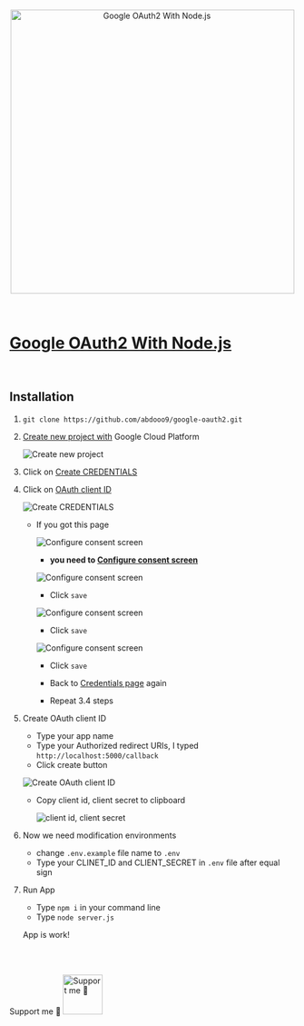 <div align="center">
	<br />
	<p>
		<a href="https://github.com/abdooo9/google-oauth2"><img src="https://miro.medium.com/max/1200/1*5XrmcupeUuAUvbGMqGxxDw.png" width="500" alt="Google OAuth2 With Node.js" /></a>
	</p>
	<br/>

</div>

# [Google OAuth2 With Node.js](https://github.com/abdooo9/google-oauth2)

<br/>

## Installation

1. ``
git clone https://github.com/abdooo9/google-oauth2.git
``
2. [Create new project with](https://console.cloud.google.com/projectcreate) Google Cloud Platform

    ![Create new project](https://image.prntscr.com/image/4mgh0WtoRVCrY4N3bi1WMg.png)

3. Click on [Create CREDENTIALS](https://console.cloud.google.com/apis/credentials) 
4. Click on [OAuth client ID](https://console.cloud.google.com/apis/credentials/oauthclient)  

    ![Create CREDENTIALS](https://image.prntscr.com/image/0NvZuZnmRvCeAg8d2P9_xw.png)

    - If you got this page

        ![Configure consent screen](https://image.prntscr.com/image/8hu_dv5RQ9Sojr7zYfV8_Q.png)
        - **you need to [Configure consent screen](https://console.cloud.google.com/apis/credentials/consent)**

        ![Configure consent screen](https://image.prntscr.com/image/ad7WbPg7SAyll1IgnvWyOg.png)
        - Click `save`

        ![Configure consent screen](https://image.prntscr.com/image/dDYktdjxTQqnzOzgY_SPDw.png)
        - Click `save`

        ![Configure consent screen](https://image.prntscr.com/image/jtqBBBSsSsKwCAWdY-kmRA.png)
        - Click `save`

        - Back to [Credentials page](https://console.cloud.google.com/apis/credentials) again

        - Repeat 3.4 steps

5.  Create OAuth client ID 

    - Type your app name
    - Type your Authorized redirect URIs, I typed `http://localhost:5000/callback`
    - Click create button

    ![Create OAuth client ID](https://image.prntscr.com/image/vZrW3u9CTYO5D7Yh6XJK8g.png)

    - Copy client id, client secret to clipboard

        ![client id, client secret](https://image.prntscr.com/image/2WeIrA2eTXWu7cukoNmw-A.png)

6. Now we need modification environments

    - change `.env.example` file name to `.env`
    - Type your CLINET_ID and CLIENT_SECRET in `.env` file after equal sign

7. Run App
    - Type `npm i` in your command line 
    - Type `node server.js`

    App is work!

<br>

<div>
	<br />
	<p> Support me 🌹
		<a href="https://paypal.me/abd0009"><img src="https://cdn-icons-png.flaticon.com/512/888/888870.png" width="70" alt="Support me 🌹" /></a>
	</p>
	<br/>

</div>
